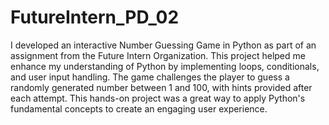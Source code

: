 # FutureIntern_PD_02

I developed an interactive Number Guessing Game in Python as part of an assignment from the Future Intern Organization. This project helped me enhance my understanding of Python by implementing loops, conditionals, and user input handling. The game challenges the player to guess a randomly generated number between 1 and 100, with hints provided after each attempt. This hands-on project was a great way to apply Python's fundamental concepts to create an engaging user experience.
